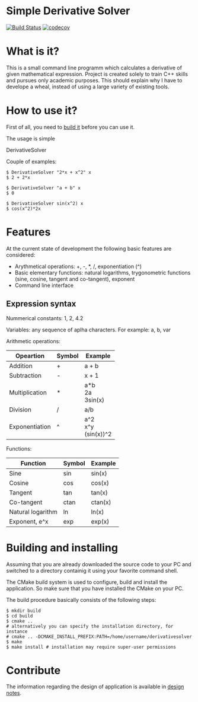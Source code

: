 Simple Derivative Solver
================================================================================

[![Build Status](https://travis-ci.org/tsemaylo/DerivativeSolver.svg?branch=master)](https://travis-ci.org/tsemaylo/DerivativeSolver)
[![codecov](https://codecov.io/gh/tsemaylo/DerivativeSolver/branch/master/graph/badge.svg)](https://codecov.io/gh/tsemaylo/DerivativeSolver)


# What is it?

This is a small command line programm which calculates a derivative of given mathematical expression. 
Project is created solely to train C++ skills and pursues only academic purposes.
This should explain why I have to develope a wheal, instead of using a large variety of existing tools.

# How to use it?
First of all, you need to [build it](#build) before you can use it.

The usage is simple

DerivativeSolver <expression> <variable>

Couple of examples:
```
$ DerivativeSolver "2*x + x^2" x
$ 2 + 2*x
```

```
$ DerivativeSolver "a + b" x
$ 0
```

```
$ DerivativeSolver sin(x^2) x
$ cos(x^2)*2x
```
# Features

At the current state of development the following basic features are considered:
* Arythmetical operations: +, -, *, /, exponentiation (^)
* Basic elementary functions: natural logarithms, trygonometric functions (sine, cosine, tangent and co-tangent), exponent
* Command line interface

## Expression syntax

Nummerical constants: 1, 2, 4.2

Variables: any sequence of aplha characters. For example: a, b, var

Arithmetic operations: 

 Opeartion     | Symbol | Example
---------------|--------|---------
Addition       | +      | a + b
Subtraction    | -      | x + 1
Multiplication | *      | a*b <br> 2a <br> 3sin(x)
Division       | /      | a/b
Exponentiation | ^      | a^2 <br> x^y <br> (sin(x))^2

Functions: 

 Function         | Symbol | Example
------------------|--------|---------
Sine              | sin    | sin(x)
Cosine            | cos    | cos(x)
Tangent           | tan    | tan(x)
Co-tangent        | ctan   | ctan(x)
Natural logarithm | ln     | ln(x)
Exponent, e^x     | exp    | exp(x)

# Building and installing <a name="build"></a>

Assuming that you are already downloaded the source code to your PC and switched 
to a directory containig it using your favorite command shell.

The CMake build system is used to configure, build and install the application.
So make sure that you have installed the CMake on your PC.

The build procedure basically consists of the following steps:

```
$ mkdir build
$ cd build
$ cmake .. 
# alternatively you can specify the installation directory, for instance
# cmake .. -DCMAKE_INSTALL_PREFIX:PATH=/home/username/derivativesolver
$ make
$ make install # installation may require super-user permissions
```

# Contribute 

The information regarding the design of application is available in [design notes](design/docs/notes.md).